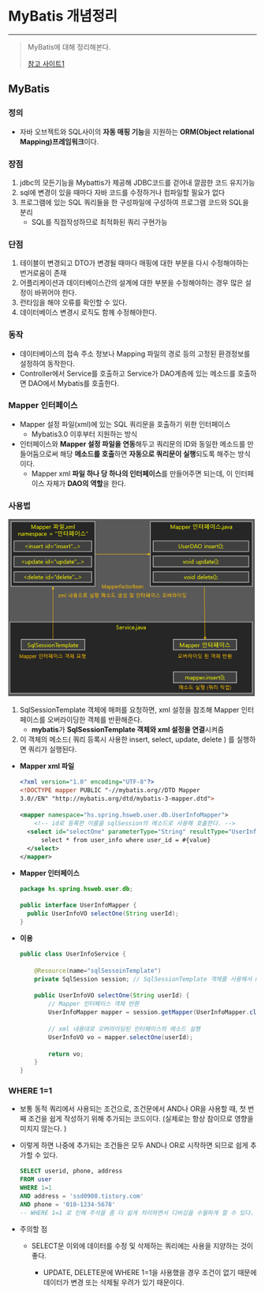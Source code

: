 # MyBatis 개념정리

---

>MyBatis에 대해 정리해본다. 
>
>[참고 사이트1](https://codevang.tistory.com/263)

## MyBatis

### 정의

- 자바 오브젝트와 SQL사이의 **자동 매핑 기능**을 지원하는 **ORM(Object relational Mapping)프레임워크**이다.

### 장점

1. jdbc의 모든기능을 Mybattis가 제공해 JDBC코드를 걷어내 깔끔한 코드 유지가능 
2. sql에 변경이 있을 때마다 자바 코드를 수정하거나 컴파일할 필요가 없다
3. 프로그램에 있는 SQL 쿼리들을 한 구성파일에 구성하여 프로그램 코드와 SQL을 분리
   - SQL를 직접작성하므로 최적화된 쿼리 구현가능

### 단점

1. 테이블이 변경되고 DTO가 변경될 때마다 매핑에 대한 부분을 다시 수정해야하는 번거로움이 존재
2. 어플리케이션과 데이터베이스간의 설계에 대한 부분을 수정해야하는 경우 많은 설정이 바뀌어야 한다.
3. 런타임을 해야 오류를 확인할 수 있다.
4. 데이터베이스 변경시 로직도 함께 수정해야한다.

### 동작

- 데이터베이스의 접속 주소 정보나 Mapping 파일의 경로 등의 고정된 환경정보를 설정하여 동작한다. 
- Controller에서 Service를 호출하고 Service가 DAO계층에 있는 메소드를 호출하면 DAO에서 Mybatis를 호출한다.

### Mapper 인터페이스 

- Mapper 설정 파일(xml)에 있는 SQL 쿼리문을 호출하기 위한 인터페이스
  - Mybatis3.0 이후부터 지원하는 방식
- 인터페이스와 **Mapper 설정 파일을 연동**해두고 쿼리문의 ID와 동일한 메소드를 만들어둠으로써 해당 **메소드를 호출**하면 **자동으로 쿼리문이 실행**되도록 해주는 방식이다. 
  - Mapper xml **파일 하나 당 하나의 인터페이스**를 만들어주면 되는데, 이 인터페이스 자체가 **DAO의 역할**을 한다. 

### 사용법

<img src="./images/mybatis_구조.png" width="500">

1. SqlSessionTemplate 객체에 매퍼를 요청하면, xml 설정을 참조해 Mapper 인터페이스를 오버라이딩한 객체를 반환해준다. 
   - **mybatis**가 **SqlSessionTemplate 객체와 xml 설정을 연결**시켜줌
2. 이 객체의 메소드( 쿼리 등록시 사용한 insert, select, update, delete ) 를 실행하면 쿼리가 실행된다. 

- **Mapper xml 파일**

  ```xml
  <?xml version="1.0" encoding="UTF-8"?>
  <!DOCTYPE mapper PUBLIC "-//mybatis.org//DTD Mapper 
  3.0//EN" "http://mybatis.org/dtd/mybatis-3-mapper.dtd">
  
  <mapper namespace="hs.spring.hsweb.user.db.UserInfoMapper">
      <!-- id로 등록한 이름을 sqlSession의 메소드로 사용해 호출한다. -->
  	<select id="selectOne" parameterType="String" resultType="UserInfoVO">
  		select * from user_info where user_id = #{value}
  	</select>
  </mapper>
  ```

- **Mapper 인터페이스** 

  ```java
  package hs.spring.hsweb.user.db;
  
  public interface UserInfoMapper {
  	public UserInfoVO selectOne(String userId); 
  }
  ```

- **이용**

  ```java
  public class UserInfoService {
      
      @Resource(name="sqlSessoinTemplate")
      private SqlSession session; // SqlSessionTemplate 객체를 사용해서 mybatis의 기능을 사용할 수 있다. 
  
      public UserInfoVO selectOne(String userId) {
          // Mapper 인터페이스 객체 반환
          UserInfoMapper mapper = session.getMapper(UserInfoMapper.class);
  
          // xml 내용대로 오버라이딩된 인터페이스의 메소드 실행 
          UserInfoVO vo = mapper.selectOne(userId);
  
          return vo;
      }
  }
  ```

### WHERE 1=1

- 보통 동적 쿼리에서 사용되는 조건으로, 조건문에서 AND나 OR을 사용할 때, 첫 번째 조건을 쉽게 작성하기 위해 추가되는 코드이다. (실제로는 항상 참이므로 영향을 미치지 않는다. )

- 이렇게 하면 나중에 추가되는 조건들은 모두 AND나 OR로 시작하면 되므로 쉽게 추가할 수 있다. 

  ```sql
  SELECT userid, phone, address
  FROM user
  WHERE 1=1
  AND address = 'ssd0908.tistory.com'
  AND phone = '010-1234-5678'
  -- WHERE 1=1 로 인해 주석을 좀 더 쉽게 처리하면서 디버깅을 수월하게 할 수 있다. 
  ```

- 주의할 점 

  - SELECT문 이외에 데이터를 수정 및 삭제하는 쿼리에는 사용을 지양하는 것이 좋다.

    - UPDATE, DELETE문에 WHERE 1=1을 사용했을 경우 조건이 없기 때문에 데이터가 변경 또는 삭제될 우려가 있기 때문이다. 
